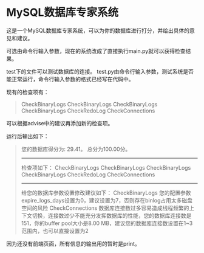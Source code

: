 # MySQL数据库专家系统

这是一个MySQL数据库专家系统，可以为你的数据库进行打分，并给出具体的意见和建议。

可选由命令行输入参数，现在的系统改成了直接执行main.py就可以获得检查结果。

test下的文件可以测试数据库的连接。
test.py由命令行输入参数，测试系统是否能正常运行，命令行输入参数的格式已经写在代码中。

现有的检查项有：
> CheckBinaryLogs
CheckBinaryLogs
CheckBinaryLogs
CheckBinaryLogs
CheckRedoLog
CheckConnections

可以根据advise中的建议再添加新的检查项。

运行后输出如下：
> 您的数据库得分为: 29.41。 总分为100.00分。
> ************************************
> 检查项如下：
> CheckBinaryLogs
> CheckBinaryLogs
> CheckBinaryLogs
> CheckBinaryLogs
> CheckRedoLog
> CheckConnections
> ************************************
> 给您的数据库参数设置修改建议如下：
> CheckBinaryLogs 您的配置参数expire_logs_days设置为0，建议设置为7，否则存在binlog占用太多磁盘空间的风险
> CheckConnections 数据库连接数过多容易造成线程频繁的上下文切换，连接数过少不能充分发挥数据库的性能，您的数据库连接数是151，你的buffer pool大小是8.00 MB，建议您的数据库连接数设置在1~3范围内，也可以直接设置为2

因为还没有前端页面，所有信息的输出用的暂时是print。